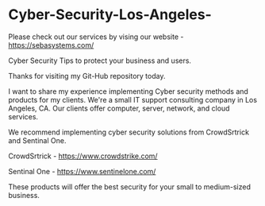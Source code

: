 # Cyber-Security-Los-Angeles-
Please check out our services by vising our website - https://sebasystems.com/

Cyber Security Tips to protect your business and users. 

Thanks for visiting my Git-Hub repository today. 

I want to share my experience implementing Cyber security methods and products for my clients.
We're a small IT support consulting company in Los Angeles, CA. 
Our clients offer computer, server, network, and cloud services.  

We recommend implementing cyber security solutions from CrowdSrtrick and Sentinal One. 

CrowdSrtrick  -  https://www.crowdstrike.com/

Sentinal One - https://www.sentinelone.com/

These products will offer the best security for your small to medium-sized business. 
